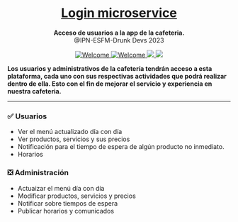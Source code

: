 <h1 align="center">
  <a href="#">
    Login microservice
  </a>
</h1>

<p align="center">
  <strong>Acceso de usuarios a la app de la cafeteria.</strong><br>
  @IPN-ESFM-Drunk Devs 2023
</p>

<p align="center">
    <a href="#">
        <img src="https://img.shields.io/badge/FastAPI-005571?style=for-the-badge&logo=fastapi)" alt="Welcome" />
    </a>
    <a href="#">
        <img src="https://img.shields.io/badge/python-3670A0?style=for-the-badge&logo=python&logoColor=ffdd54" alt="Welcome" />
    </a>
    <a href="#">
        <img src="https://img.shields.io/badge/latex-%23008080.svg?style=for-the-badge&logo=latex&logoColor=white" />
    </a>
  <a href="#">
        <img src="https://img.shields.io/badge/Visual%20Studio%20Code-0078d7.svg?style=for-the-badge&logo=visual-studio-code&logoColor=white" />
    </a>
</p>

**Los usuarios y administrativos de la cafetería tendrán acceso a esta plataforma, cada uno con sus respectivas actividades que podrá realizar dentro de ella. Esto con el fin de mejorar el servicio y experiencia en nuestra cafeteria.**

---
### ✅ Usuarios


- Ver el menú actualizado día con día
- Ver productos, servicios y sus precios
- Notificación para el tiempo de espera de algún producto no inmediato. 
- Horarios


### ❎ Administración
  - Actuaizar el menú día con día 
  - Modificar productos, servicios y precios
  - Notificar sobre tiempos de espera
  - Publicar horarios y comunicados
